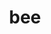---
category: 3-letters
denotation: null
name: bee
reference_link: https://www.etymonline.com/word/bee
root_language: null
root_name: null
title: bee
type: free
word_sums:
- respelling: bee
  sum: 'Bee + '
---